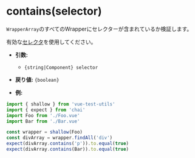 # contains(selector)

`WrapperArray`のすべてのWrapperにセレクターが含まれているか検証します。

有効な[セレクタ](/docs/ja/api/selectors.md)を使用してください。

- **引数:**
  - `{string|Component} selector`

- **戻り値:** `{boolean}`

- **例:**

```js
import { shallow } from 'vue-test-utils'
import { expect } from 'chai'
import Foo from './Foo.vue'
import Bar from './Bar.vue'

const wrapper = shallow(Foo)
const divArray = wrapper.findAll('div')
expect(divArray.contains('p')).to.equal(true)
expect(divArray.contains(Bar)).to.equal(true)
```
